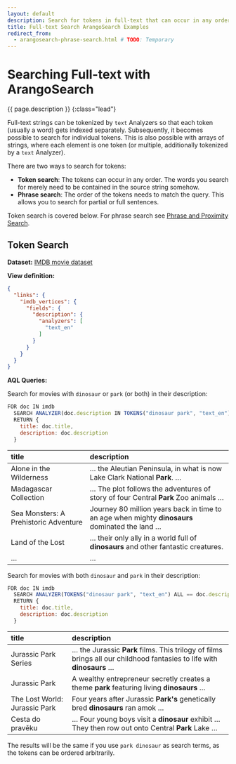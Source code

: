 ```yaml
---
layout: default
description: Search for tokens in full-text that can occur in any order
title: Full-text Search ArangoSearch Examples
redirect_from:
  - arangosearch-phrase-search.html # TODO: Temporary
---
```

# Searching Full-text with ArangoSearch

{{ page.description }}
{:class="lead"}

Full-text strings can be tokenized by `text` Analyzers so that each token
(usually a word) gets indexed separately. Subsequently, it becomes possible to
search for individual tokens. This is also possible with arrays of strings,
where each element is one token (or multiple, additionally tokenized by a
`text` Analyzer).

There are two ways to search for tokens:

- **Token search**:
  The tokens can occur in any order. The words you search for merely need to
  be contained in the source string somehow.
- **Phrase search**:
  The order of the tokens needs to match the query. This allows you to search
  for partial or full sentences.

Token search is covered below. For phrase search see
[Phrase and Proximity Search](arangosearch-phrase-and-proximity-search.html).

## Token Search

**Dataset:** [IMDB movie dataset](arangosearch-example-datasets.html#imdb-movie-dataset)

**View definition:**

```json
{
  "links": {
    "imdb_vertices": {
      "fields": {
        "description": {
          "analyzers": [
            "text_en"
          ]
        }
      }
    }
  }
}
```

**AQL Queries:**

Search for movies with `dinosaur` or `park` (or both) in their description:

```js
FOR doc IN imdb
  SEARCH ANALYZER(doc.description IN TOKENS("dinosaur park", "text_en"), "text_en")
  RETURN {
    title: doc.title,
    description: doc.description
  }
```

| title | description |
|:------|:------------|
| Alone in the Wilderness | … the Aleutian Peninsula, in what is now Lake Clark National **Park**. … |
| Madagascar Collection | … The plot follows the adventures of story of four Central **Park** Zoo animals … |
| Sea Monsters: A Prehistoric Adventure | Journey 80 million years back in time to an age when mighty **dinosaurs** dominated the land … |
| Land of the Lost | … their only ally in a world full of **dinosaurs** and other fantastic creatures. |
| … | … |

Search for movies with both `dinosaur` and `park` in their description:

```js
FOR doc IN imdb
  SEARCH ANALYZER(TOKENS("dinosaur park", "text_en") ALL == doc.description , "text_en")
  RETURN {
    title: doc.title,
    description: doc.description
  }
```

| title | description |
|:------|:------------|
| Jurassic Park Series | … the Jurassic **Park** films. This trilogy of films brings all our childhood fantasies to life with **dinosaurs** … |
| Jurassic Park | A wealthy entrepreneur secretly creates a theme **park** featuring living **dinosaurs** … |
| The Lost World: Jurassic Park | Four years after Jurassic **Park's** genetically bred **dinosaurs** ran amok … |
| Cesta do pravěku | … Four young boys visit a **dinosaur** exhibit … They then row out onto Central **Park** Lake … |

The results will be the same if you use `park dinosaur` as search terms,
as the tokens can be ordered arbitrarily.
